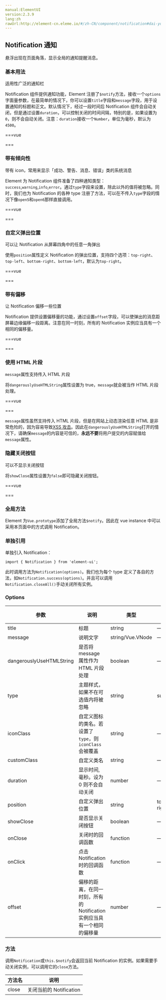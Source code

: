 ```yaml
---
manual:ElementUI
version:2.3.9
lang:zh
rawUrl:http://element-cn.eleme.io/#/zh-CN/component/notification#dai-you-qing-xiang-xing
---
```



## Notification 通知<a name="notification-tong-zhi"></a>


悬浮出现在页面角落，显示全局的通知提醒消息。


### 基本用法<a name="ji-ben-yong-fa"></a>


适用性广泛的通知栏



Notification 组件提供通知功能，Element 注册了`$notify`方法，接收一个`options`字面量参数，在最简单的情况下，你可以设置`title`字段和`message`字段，用于设置通知的标题和正文。默认情况下，经过一段时间后 Notification 组件会自动关闭，但是通过设置`duration`，可以控制关闭的时间间隔，特别的是，如果设置为`0`，则不会自动关闭。注意：`duration`接收一个`Number`，单位为毫秒，默认为`4500`。




===vue
<template><div>

  <el-button
    plain
    @click="open">
    可自动关闭
  </el-button>
  <el-button
    plain
    @click="open2">
    不会自动关闭
    </el-button>

</div></template>


<script>
module.exports =  {
    methods: {
      open() {
        const h = this.$createElement;

        this.$notify({
          title: '标题名称',
          message: h('i', { style: 'color: teal'}, '这是提示文案这是提示文案这是提示文案这是提示文案这是提示文案这是提示文案这是提示文案这是提示文案')
        });
      },

      open2() {
        this.$notify({
          title: '提示',
          message: '这是一条不会自动关闭的消息',
          duration: 0
        });
      }
    }
  }
</script>


===






### 带有倾向性<a name="dai-you-qing-xiang-xing"></a>


带有 icon，常用来显示「成功、警告、消息、错误」类的系统消息



Element 为 Notification 组件准备了四种通知类型：`success`,`warning`,`info`,`error`。通过`type`字段来设置，除此以外的值将被忽略。同时，我们也为 Notification 的各种 type 注册了方法，可以在不传入`type`字段的情况下像`open5`和`open6`那样直接调用。




===vue
<template><div>

  <el-button
    plain
    @click="open3">
    成功
  </el-button>
  <el-button
    plain
    @click="open4">
    警告
  </el-button>
  <el-button
    plain
    @click="open5">
    消息
  </el-button>
  <el-button
    plain
    @click="open6">
    错误
  </el-button>

</div></template>


<script>
module.exports =  {
    methods: {
      open3() {
        this.$notify({
          title: '成功',
          message: '这是一条成功的提示消息',
          type: 'success'
        });
      },

      open4() {
        this.$notify({
          title: '警告',
          message: '这是一条警告的提示消息',
          type: 'warning'
        });
      },

      open5() {
        this.$notify.info({
          title: '消息',
          message: '这是一条消息的提示消息'
        });
      },

      open6() {
        this.$notify.error({
          title: '错误',
          message: '这是一条错误的提示消息'
        });
      }
    }
  }
</script>


===






### 自定义弹出位置<a name="zi-ding-yi-dan-chu-wei-zhi"></a>


可以让 Notification 从屏幕四角中的任意一角弹出



使用`position`属性定义 Notification 的弹出位置，支持四个选项：`top-right`、`top-left`、`bottom-right`、`bottom-left`，默认为`top-right`。




===vue
<template><div>

  <el-button
    plain
    @click="open7">
    右上角
  </el-button>
  <el-button
    plain
    @click="open8">
    右下角
  </el-button>
  <el-button
    plain
    @click="open9">
    左下角
  </el-button>
  <el-button
    plain
    @click="open10">
    左上角
  </el-button>

</div></template>


<script>
module.exports =  {
    methods: {
      open7() {
        this.$notify({
          title: '自定义位置',
          message: '右上角弹出的消息'
        });
      },

      open8() {
        this.$notify({
          title: '自定义位置',
          message: '右下角弹出的消息',
          position: 'bottom-right'
        });
      },

      open9() {
        this.$notify({
          title: '自定义位置',
          message: '左下角弹出的消息',
          position: 'bottom-left'
        });
      },

      open10() {
        this.$notify({
          title: '自定义位置',
          message: '左上角弹出的消息',
          position: 'top-left'
        });
      }
    }
  }
</script>


===






### 带有偏移<a name="dai-you-pian-yi"></a>


让 Notification 偏移一些位置



Notification 提供设置偏移量的功能，通过设置`offset`字段，可以使弹出的消息距屏幕边缘偏移一段距离。注意在同一时刻，所有的 Notification 实例应当具有一个相同的偏移量。




===vue
<template><div>

  <el-button
    plain
    @click="open11">
    偏移的消息
  </el-button>

</div></template>


<script>
module.exports =  {
    methods: {
      open11() {
        this.$notify({
          title: '偏移',
          message: '这是一条带有偏移的提示消息',
          offset: 100
        });
      }
    }
  }
</script>


===






### 使用 HTML 片段<a name="shi-yong-html-pian-duan"></a>


`message`属性支持传入 HTML 片段



将`dangerouslyUseHTMLString`属性设置为 true，`message`就会被当作 HTML 片段处理。




===vue
<template><div>

  <el-button
    plain
    @click="open12">
    使用 HTML 片段
  </el-button>

</div></template>


<script>
module.exports =  {
    methods: {
      open12() {
        this.$notify({
          title: 'HTML 片段',
          dangerouslyUseHTMLString: true,
          message: '<strong>这是 <i>HTML</i> 片段</strong>'
        });
      }
    }
  }
</script>


===







`message`属性虽然支持传入 HTML 片段，但是在网站上动态渲染任意 HTML 是非常危险的，因为容易导致[XSS 攻击](%1368 "")。因此在`dangerouslyUseHTMLString`打开的情况下，请确保`message`的内容是可信的，**永远不要**将用户提交的内容赋值给`message`属性。



### 隐藏关闭按钮<a name="yin-cang-guan-bi-an-niu"></a>


可以不显示关闭按钮



将`showClose`属性设置为`false`即可隐藏关闭按钮。




===vue
<template><div>

  <el-button
    plain
    @click="open13">
    隐藏关闭按钮
  </el-button>

</div></template>


<script>
module.exports =  {
    methods: {
      open13() {
        this.$notify.success({
          title: 'Info',
          message: '这是一条没有关闭按钮的消息',
          showClose: false
        });
      }
    }
  }
</script>


===






### 全局方法<a name="quan-ju-fang-fa"></a>


Element 为`Vue.prototype`添加了全局方法`$notify`。因此在 vue instance 中可以采用本页面中的方式调用 Notification。


### 单独引用<a name="dan-du-yin-yong"></a>


单独引入 Notification：


```
import { Notification } from 'element-ui';

```


此时调用方法为`Notification(options)`。我们也为每个 type 定义了各自的方法，如`Notification.success(options)`。并且可以调用`Notification.closeAll()`手动关闭所有实例。


### Options<a name="options"></a>
参数 | 说明 | 类型 | 可选值 | 默认值 
 ---  |  ---  |  ---  |  ---  |  ---  | 
title | 标题 | string | — | — 
message | 说明文字 | string/Vue.VNode | — | — 
dangerouslyUseHTMLString | 是否将 message 属性作为 HTML 片段处理 | boolean | — | false 
type | 主题样式，如果不在可选值内将被忽略 | string | success/warning/info/error | — 
iconClass | 自定义图标的类名。若设置了`type`，则`iconClass`会被覆盖 | string | — | — 
customClass | 自定义类名 | string | — | — 
duration | 显示时间, 毫秒。设为 0 则不会自动关闭 | number | — | 4500 
position | 自定义弹出位置 | string | top-right/top-left/bottom-right/bottom-left | top-right 
showClose | 是否显示关闭按钮 | boolean | — | true 
onClose | 关闭时的回调函数 | function | — | — 
onClick | 点击 Notification 时的回调函数 | function | — | — 
offset | 偏移的距离，在同一时刻，所有的 Notification 实例应当具有一个相同的偏移量 | number | — | 0 


### 方法<a name="fang-fa"></a>


调用`Notification`或`this.$notify`会返回当前 Notification 的实例。如果需要手动关闭实例，可以调用它的`close`方法。

方法名 | 说明 
 ---  |  ---  | 
close | 关闭当前的 Notification 


